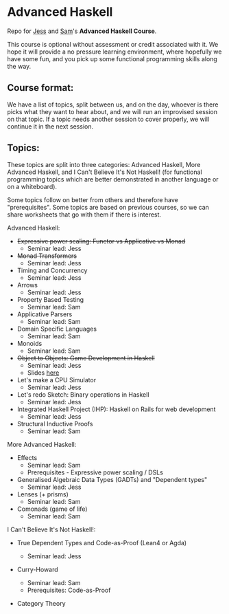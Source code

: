 Advanced Haskell
================

Repo for [Jess](https://github.com/ratherforky) and [Sam](https://samfrohlich.github.io/)'s **Advanced Haskell Course**.

This course is optional without assessment or credit associated with it. We hope it will provide a no pressure learning environment, where hopefully we have some fun, and you pick up some functional programming skills along the way.

Course format:
---------------

We have a list of topics, split between us, and on the day, whoever is there picks what they want to hear about, and we will run an improvised session on that topic. If a topic needs another session to cover properly, we will continue it in the next session.

Topics:
--------

These topics are split into three categories: Advanced Haskell, More Advanced Haskell, and I Can't Believe It's Not Haskell! (for functional programming topics which are better demonstrated in another language or on a whiteboard).

Some topics follow on better from others and therefore have "prerequisites". Some topics are based on previous courses, so we can share worksheets that go with them if there is interest.

Advanced Haskell:
- ~~Expressive power scaling: Functor vs Applicative vs Monad~~
  * Seminar lead: Jess
- ~~Monad Transformers~~
  * Seminar lead: Jess
- Timing and Concurrency
  * Seminar lead: Jess
- Arrows
  * Seminar lead: Jess
- Property Based Testing
  * Seminar lead: Sam
- Applicative Parsers
  * Seminar lead: Sam
- Domain Specific Languages
  * Seminar lead: Sam
- Monoids
  * Seminar lead: Sam
- ~~Object to Objects: Game Development in Haskell~~
  * Seminar lead: Jess
  * Slides [here](https://docs.google.com/presentation/d/1i4Qeb1SaQDL2bZ2dfk6xSxSzIhRVTGS7hya1x1TFFDg/edit?usp=sharing)
- Let's make a CPU Simulator
  * Seminar lead: Jess
- Let's redo Sketch: Binary operations in Haskell
  * Seminar lead: Jess
- Integrated Haskell Project (IHP): Haskell on Rails for web development
  * Seminar lead: Jess
- Structural Inductive Proofs
  * Seminar lead: Sam

More Advanced Haskell:
- Effects
  * Seminar lead: Sam
  * Prerequisites - Expressive power scaling / DSLs
- Generalised Algebraic Data Types (GADTs) and "Dependent types"
  * Seminar lead: Jess
- Lenses (+ prisms)
  * Seminar lead: Sam
- Comonads (game of life)
  * Seminar lead: Sam

I Can't Believe It's Not Haskell!:
- True Dependent Types and Code-as-Proof (Lean4 or Agda)
  * Seminar lead: Jess

- Curry-Howard
  * Seminar lead: Sam
  * Prerequisites: Code-as-Proof
- Category Theory
